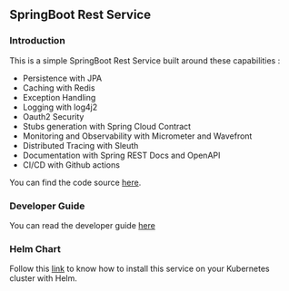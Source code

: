 ## SpringBoot Rest Service

### Introduction 

This is a simple SpringBoot Rest Service built around these capabilities :

- Persistence with JPA
- Caching with Redis
- Exception Handling
- Logging with log4j2
- Oauth2 Security
- Stubs generation with Spring Cloud Contract
- Monitoring and Observability with Micrometer and Wavefront
- Distributed Tracing with Sleuth
- Documentation with Spring REST Docs and OpenAPI 
- CI/CD with Github actions

You can find the code source [here](https://github.com/laminba2003/spring-rest-services).

### Developer Guide

You can read the developer guide [here](https://spring-documentation.netlify.app/) 

### Helm Chart 

Follow this [link](https://artifacthub.io/packages/helm/spring-rest/spring-rest) to know how 
to install this service on your Kubernetes cluster with Helm.
